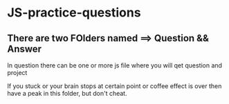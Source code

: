 # JS-practice-questions

## There are two FOlders named ==> Question && Answer

In question there can be one or more js file where you will qet question and project 

If you stuck or your brain stops at certain point or coffee effect is over then have a peak 
in this folder, but don't cheat. 

